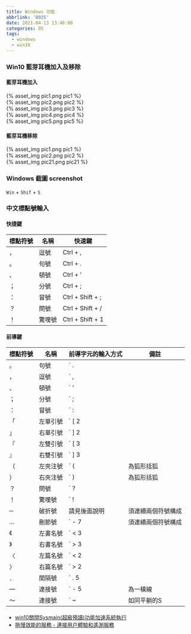 ```yaml
---
title: Windows 功能
abbrlink: '8035'
date: 2021-04-13 13:46:08
categories: OS
tags:
  - windows
  - win10
---
```


### Win10 藍芽耳機加入及移除
#### 藍芽耳機加入

<!--more-->
<div style="width:500px">
	{% asset_img pic1.png pic1 %}
</div>
<div style="width:500px">
	{% asset_img pic2.png pic2 %}
</div>
<div style="width:500px">
	{% asset_img pic3.png pic3 %}
</div>
<div style="width:500px">
	{% asset_img pic4.png pic4 %}
</div>
<div style="width:500px">
	{% asset_img pic5.png pic5 %}
</div>


#### 藍芽耳機移除
<div style="width:500px">
	{% asset_img pic1.png pic1 %}
</div>
<div style="width:500px">
	{% asset_img pic2.png pic2 %}
</div>
<div style="width:500px">
	{% asset_img pic21.png pic21 %}
</div>

### Windows 截圖 screenshot
``Win`` + ``Shif`` + ``S``

### 中文標點號輸入
#### 快捷鍵
標點符號|	名稱|	快速鍵
---|---|---
，	|逗號|	Ctrl + ,
。	|句號|	Ctrl + .
、	|頓號|	Ctrl + '
；	|分號|	Ctrl + ;
：	|冒號|	Ctrl + Shift + ;
？	|問號|	Ctrl + Shift + /
！	|驚嘆號|	Ctrl + Shift + 1


#### 前導鍵 

標點符號	|名稱	|前導字元的輸入方式	|備註
---|---|---|--
。|	句號|	` .	|
，|	逗號|	` ,	|
、|	頓號|	` '	|
；|	分號|	` ;	|
：|	冒號|	` :	|
「|	左單引號|	` [ 2	|
」|	右單引號|	` ] 2	|
『|	左雙引號|	` [ 3	|
』|	右雙引號|	` ] 3	|
（|	左夾注號|	` (	|為狐形括狐
）|	右夾注號|	` )	|為狐形括狐
？|	問號|	` ?	|
！|	驚嘆號|	` !|	
─|	破折號|	請見後面說明|	須連續兩個符號構成
…|	刪節號|	` - 7	|須連續兩個符號構成
《|	左書名號|	` < 3|	
》|	右書名號|	` > 3|	
〈|	左篇名號|	` < 2|	
〉|	右篇名號|	` > 2|	
．|	間隔號|	` . 5|	
—|	連接號|	` - 5|	為一橫線
～|	連接號|	` ~	|如同平躺的S


#### 
+ [win10關閉Sysmain(超級預讀)功能加速系統執行](https://auzhu.com/zh-tw/digital/166252.html)
+ [拖慢效能的服務 - 連接用户體驗和遙測服務](https://snippetinfo.net/mobile/media/1880)